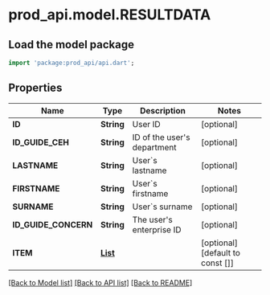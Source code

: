 # prod_api.model.RESULTDATA

## Load the model package
```dart
import 'package:prod_api/api.dart';
```

## Properties
Name | Type | Description | Notes
------------ | ------------- | ------------- | -------------
**ID** | **String** | User ID | [optional] 
**ID_GUIDE_CEH** | **String** | ID of the user's department | [optional] 
**LASTNAME** | **String** | User`s lastname | [optional] 
**FIRSTNAME** | **String** | User`s firstname | [optional] 
**SURNAME** | **String** | User`s surname | [optional] 
**ID_GUIDE_CONCERN** | **String** | The user's enterprise ID | [optional] 
**ITEM** | [**List<Product>**](Product.md) |  | [optional] [default to const []]

[[Back to Model list]](../README.md#documentation-for-models) [[Back to API list]](../README.md#documentation-for-api-endpoints) [[Back to README]](../README.md)


